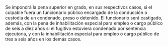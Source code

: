 Se impondrá la pena superior en grado, en sus respectivos casos, si el culpable fuera un funcionario público encargado de la conducción o custodia de un condenado, preso o detenido. El funcionario será castigado, además, con la pena de inhabilitación especial para empleo o cargo público de seis a diez años si el fugitivo estuviera condenado por sentencia ejecutoria, y con la inhabilitación especial para empleo o cargo público de tres a seis años en los demás casos.